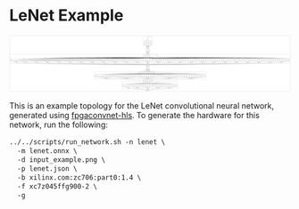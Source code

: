# LeNet Example

![LeNet Topology](topology.png)

This is an example topology for the LeNet convolutional neural network, generated using [fpgaconvnet-hls](https://github.com/AlexMontgomerie/fpgaconvnet-optimiser). To generate the hardware for this network, run the following:

```
../../scripts/run_network.sh -n lenet \
  -m lenet.onnx \
  -d input_example.png \
  -p lenet.json \
  -b xilinx.com:zc706:part0:1.4 \
  -f xc7z045ffg900-2 \
  -g
```


